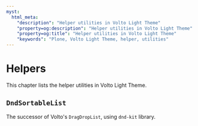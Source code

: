 ```yaml
---
myst:
  html_meta:
    "description": "Helper utilities in Volto Light Theme"
    "property=og:description": "Helper utilities in Volto Light Theme"
    "property=og:title": "Helper utilities in Volto Light Theme"
    "keywords": "Plone, Volto Light Theme, helper, utilities"
---
```


# Helpers

This chapter lists the helper utilities in Volto Light Theme.

## `DndSortableList`

The successor of Volto's `DragDropList`, using `dnd-kit` library.

